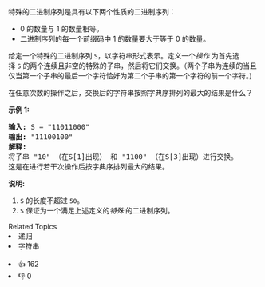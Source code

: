 <p>特殊的二进制序列是具有以下两个性质的二进制序列：</p>

<ul> 
 <li>0 的数量与 1 的数量相等。</li> 
 <li>二进制序列的每一个前缀码中 1 的数量要大于等于 0 的数量。</li> 
</ul>

<p>给定一个特殊的二进制序列&nbsp;<code>S</code>，以字符串形式表示。定义一个<em>操作 </em>为首先选择&nbsp;<code>S</code>&nbsp;的两个连续且非空的特殊的子串，然后将它们交换。（两个子串为连续的当且仅当第一个子串的最后一个字符恰好为第二个子串的第一个字符的前一个字符。)</p>

<p>在任意次数的操作之后，交换后的字符串按照字典序排列的最大的结果是什么？</p>

<p><strong>示例 1:</strong></p>

<pre>
<strong>输入:</strong> S = "11011000"
<strong>输出:</strong> "11100100"
<strong>解释:</strong>
将子串 "10" （在S[1]出现） 和 "1100" （在S[3]出现）进行交换。
这是在进行若干次操作后按字典序排列最大的结果。
</pre>

<p><strong>说明:</strong></p>

<ol> 
 <li><code>S</code>&nbsp;的长度不超过&nbsp;<code>50</code>。</li> 
 <li><code>S</code>&nbsp;保证为一个满足上述定义的<em>特殊 </em>的二进制序列。</li> 
</ol>

<div><div>Related Topics</div><div><li>递归</li><li>字符串</li></div></div><br><div><li>👍 162</li><li>👎 0</li></div>
